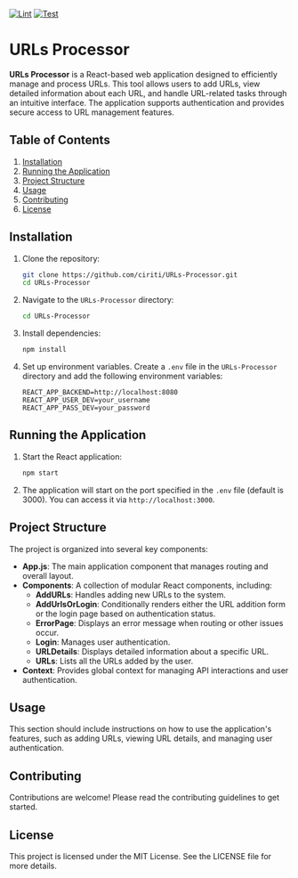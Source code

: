 [![Lint](https://github.com/ciriti/URLs-Processor/actions/workflows/lint.yaml/badge.svg)](https://github.com/ciriti/URLs-Processor/actions/workflows/lint.yaml)
[![Test](https://github.com/ciriti/URLs-Processor/actions/workflows/test.yml/badge.svg)](https://github.com/ciriti/URLs-Processor/actions/workflows/test.yml)

# URLs Processor

**URLs Processor** is a React-based web application designed to efficiently manage and process URLs. This tool allows users to add URLs, view detailed information about each URL, and handle URL-related tasks through an intuitive interface. The application supports authentication and provides secure access to URL management features.

## Table of Contents

1. [Installation](#installation)
2. [Running the Application](#running-the-application)
3. [Project Structure](#project-structure)
4. [Usage](#usage)
5. [Contributing](#contributing)
6. [License](#license)

## Installation

1. Clone the repository:

   ```sh
   git clone https://github.com/ciriti/URLs-Processor.git
   cd URLs-Processor
   ```

2. Navigate to the `URLs-Processor` directory:

   ```sh
   cd URLs-Processor
   ```

3. Install dependencies:

   ```sh
   npm install
   ```

4. Set up environment variables. Create a `.env` file in the `URLs-Processor` directory and add the following environment variables:

   ```env
   REACT_APP_BACKEND=http://localhost:8080
   REACT_APP_USER_DEV=your_username
   REACT_APP_PASS_DEV=your_password
   ```

## Running the Application

1. Start the React application:

   ```sh
   npm start
   ```

2. The application will start on the port specified in the `.env` file (default is 3000). You can access it via `http://localhost:3000`.

## Project Structure

The project is organized into several key components:

- **App.js**: The main application component that manages routing and overall layout.
- **Components**: A collection of modular React components, including:
  - **AddURLs**: Handles adding new URLs to the system.
  - **AddUrlsOrLogin**: Conditionally renders either the URL addition form or the login page based on authentication status.
  - **ErrorPage**: Displays an error message when routing or other issues occur.
  - **Login**: Manages user authentication.
  - **URLDetails**: Displays detailed information about a specific URL.
  - **URLs**: Lists all the URLs added by the user.
- **Context**: Provides global context for managing API interactions and user authentication.

## Usage

This section should include instructions on how to use the application's features, such as adding URLs, viewing URL details, and managing user authentication.

## Contributing

Contributions are welcome! Please read the contributing guidelines to get started.

## License

This project is licensed under the MIT License. See the LICENSE file for more details.
